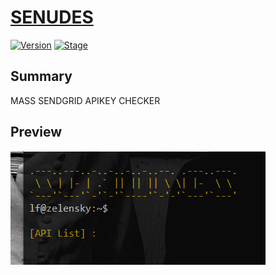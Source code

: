 # [SENUDES](https://github.com/0x5a455553/SENUDES)
[![Version](https://img.shields.io/badge/Version-0.1-brightgreen.svg?maxAge=259200)]()
[![Stage](https://img.shields.io/badge/Release-Beta-green.svg)]()

## Summary
MASS SENDGRID APIKEY CHECKER

## Preview
![Screen Shot](https://raw.githubusercontent.com/0x5a455553/SENUDES/master/SENUDES.png)
